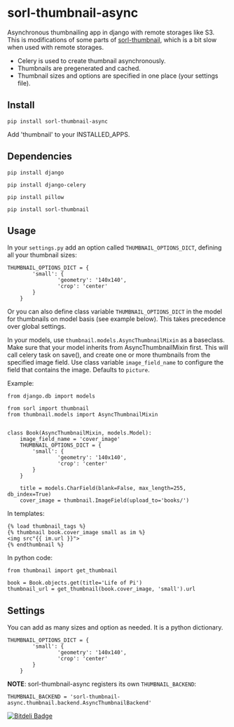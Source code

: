 sorl-thumbnail-async
====================

Asynchronous thumbnailing app in django with remote storages like S3. This is modifications of some parts of [sorl-thumbnail], which is a bit slow when used with remote storages.

- Celery is used to create thumbnail asynchronously.
- Thumbnails are pregenerated and cached.
- Thumbnail sizes and options are specified in one place (your settings file).

Install
-------

`pip install sorl-thumbnail-async`

Add 'thumbnail' to your INSTALLED_APPS.

Dependencies
------------
`pip install django`

`pip install django-celery`

`pip install pillow`

`pip install sorl-thumbnail`

Usage
-----

In your `settings.py` add an option called `THUMBNAIL_OPTIONS_DICT`, defining all your thumbnail sizes:

	THUMBNAIL_OPTIONS_DICT = {
	        'small': {
	                'geometry': '140x140',
	                'crop': 'center'
	        }
	    }

Or you can also define class variable `THUMBNAIL_OPTIONS_DICT` in the model for thumbnails on model basis (see example below). This takes precedence over global settings.

In your models, use `thumbnail.models.AsyncThumbnailMixin` as a baseclass. Make sure that your model inherits
from AsyncThumbnailMixin first. This will call celery task on save(), and create one or more thumbnails
from the specified image field. Use class variable `image_field_name` to configure the field that
contains the image. Defaults to `picture`.

Example:

	from django.db import models

	from sorl import thumbnail
	from thumbnail.models import AsyncThumbnailMixin


	class Book(AsyncThumbnailMixin, models.Model):
	    image_field_name = 'cover_image'
	    THUMBNAIL_OPTIONS_DICT = {
	        'small': {
	                'geometry': '140x140',
	                'crop': 'center'
	        }
	    }

	    title = models.CharField(blank=False, max_length=255, db_index=True)
	    cover_image = thumbnail.ImageField(upload_to='books/')

In templates:

	{% load thumbnail_tags %}
	{% thumbnail book.cover_image small as im %}
	<img src"{{ im.url }}">
	{% endthumbnail %}

In python code:

	from thumbnail import get_thumbnail

	book = Book.objects.get(title='Life of Pi')
	thumbnail_url = get_thumbnail(book.cover_image, 'small').url

Settings
--------
You can add as many sizes and option as needed. It is a python dictionary.

	THUMBNAIL_OPTIONS_DICT = {
	        'small': {
	                'geometry': '140x140',
	                'crop': 'center'
	        }
	    }

**NOTE**: sorl-thumbnail-async registers its own `THUMBNAIL_BACKEND`:

	THUMBNAIL_BACKEND = 'sorl-thumbnail-async.thumbnail.backend.AsyncThumbnailBackend'


[sorl-thumbnail]: https://github.com/mariocesar/sorl-thumbnail


[![Bitdeli Badge](https://d2weczhvl823v0.cloudfront.net/chhantyal/sorl-thumbnail-async/trend.png)](https://bitdeli.com/free "Bitdeli Badge")


